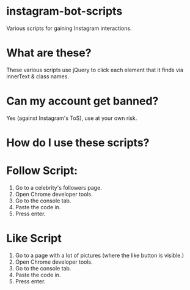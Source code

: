 # instagram-bot-scripts
Various scripts for gaining Instagram interactions.

# What are these?
These various scripts use jQuery to click each element that it finds via innerText & class names.

# Can my account get banned?
Yes (against Instagram's ToS), use at your own risk.

# How do I use these scripts?
  # Follow Script:
  1. Go to a celebrity's followers page.
  2. Open Chrome developer tools.
  3. Go to the console tab.
  4. Paste the code in.
  5. Press enter.
  
  # Like Script
  1. Go to a page with a lot of pictures (where the like button is visible.)
  2. Open Chrome developer tools.
  3. Go to the console tab.
  4. Paste the code in.
  5. Press enter.
